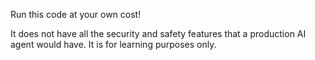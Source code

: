 Run this code at your own cost!

It does not have all the security and safety features that a production AI agent would have. It is for learning purposes only.